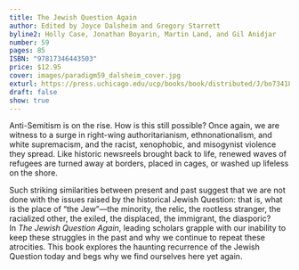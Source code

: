 ```yaml
---
title: The Jewish Question Again
author: Edited by Joyce Dalsheim and Gregory Starrett
byline2: Holly Case, Jonathan Boyarin, Martin Land, and Gil Anidjar
number: 59
pages: 85
ISBN: "97817346443503"
price: $12.95
cover: images/paradigm59_dalsheim_cover.jpg
exturl: https://press.uchicago.edu/ucp/books/book/distributed/J/bo73418461.html
draft: false
show: true
---
```

Anti-Semitism is on the rise. How is this still possible? Once again, we are witness to a surge in right-wing authoritarianism, ethnonationalism, and white supremacism, and the racist, xenophobic, and misogynist violence they spread. Like historic newsreels brought back to life, renewed waves of refugees are turned away at borders, placed in cages, or washed up lifeless on the shore.

Such striking similarities between present and past suggest that we are not done with the issues raised by the historical Jewish Question: that is, what is the place of “the Jew”—the minority, the relic, the rootless stranger, the racialized other, the exiled, the displaced, the immigrant, the diasporic? In *The Jewish Question Again*, leading scholars grapple with our inability to keep these struggles in the past and why we continue to repeat these atrocities. This book explores the haunting recurrence of the Jewish Question today and begs why we find ourselves here yet again.